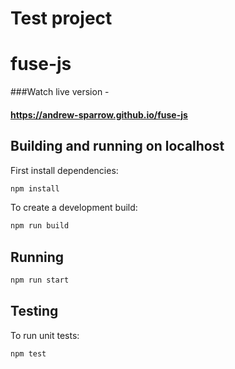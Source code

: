 # Test project 
# fuse-js

###Watch live version -
#### https://andrew-sparrow.github.io/fuse-js 

## Building and running on localhost

First install dependencies:

```sh
npm install
```

To create a development build:

```sh
npm run build
```

## Running

```sh
npm run start
```

## Testing

To run unit tests:

```sh
npm test
```
